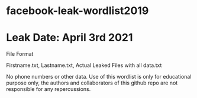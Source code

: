 # facebook-leak-wordlist2019
# Leak Date: April 3rd 2021

File Format

Firstname.txt, Lastname.txt, Actual Leaked Files with all data.txt

No phone numbers or other data.
Use of this wordlist is only for educational purpose only, the authors and collaborators of this github repo are not responsible for any repercussions.
